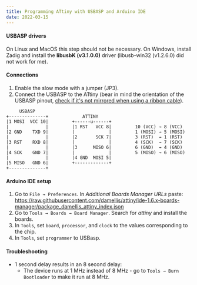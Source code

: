 ```yaml
---
title: Programming ATtiny with USBASP and Arduino IDE
date: 2022-03-15
---
```


#### USBASP drivers
On Linux and MacOS this step should not be necessary. On Windows, install Zadig and install the **libusbK (v3.1.0.0)** driver (libusb-win32 (v1.2.6.0) did not work for me).

#### Connections
1. Enable the slow mode with a jumper (JP3).
2. Connect the USBASP to the ATtiny (bear in mind the orientation of the USBASP pinout, [check if it's not mirrored when using a ribbon cable](https://www.randseq.org/2018/08/hooking-up-usbasp-programmer-to-attiny85.html)).

``` markup
     USBASP                 
+--------------+             ATTINY    
|1 MOSI  VCC 10|         +------u------+
|              |         |1 RST   VCC 8|         10 (VCC) → 8 (VCC)
|2 GND    TXD 9|         |             |         1 (MOSI) → 5 (MOSI)
|              |         |2       SCK 7|         3 (RST)  → 1 (RST)
|3 RST    RXD 8|         |             |         4 (SCK)  → 7 (SCK)
|              |         |3      MISO 6|         6 (GND)  → 4 (GND)
|4 SCK    GND 7|         |             |         5 (MISO) → 6 (MISO)   
|              |         |4 GND  MOSI 5|
|5 MISO   GND 6|         +-------------+
+--------------+         
```
#### Arduino IDE setup

1. Go to `File → Preferences`. In *Additional Boards Manager URLs* paste: https://raw.githubusercontent.com/damellis/attiny/ide-1.6.x-boards-manager/package_damellis_attiny_index.json
2. Go to `Tools → Boards → Board Manager`. Search for *attiny* and install the boards.
3. In `Tools`, set `board`, `processor`, and `clock` to the values corresponding to the chip.
4. In `Tools`, set `programmer` to USBasp.

#### Troubleshooting
- 1 second delay results in an 8 second delay:
    * The device runs at 1 MHz instead of 8 MHz - go to `Tools → Burn Bootloader` to make it run at 8 MHz.